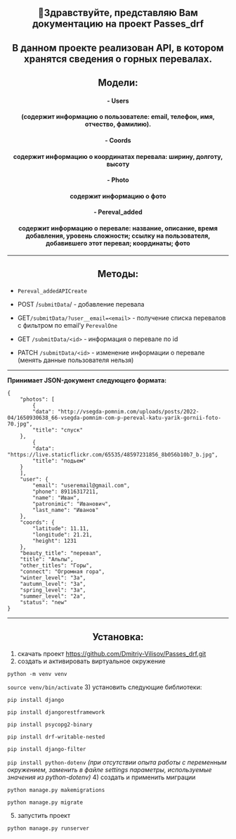 <h2 align="center">👋Здравствуйте, представляю Вам документацию на проект Passes_drf </h3>

<h2 align="center">В данном проекте реализован API, в котором хранятся сведения о горных перевалах.</h2>

<h2 align="center">  Модели:</h2>

<h4 align="center"> - Users</h4>
<h4 align="center">(содержит информацию о пользователе: email, телефон, имя, отчество, фамилию).</h4>

<h4 align="center"> - Coords </h4>
<h4 align="center">содержит информацию о координатах перевала: ширину, долготу, высоту</h4>

<h4 align="center"> - Photo </h4>
<h4 align="center">содержит информацию о фото</h4>

<h4 align="center"> - Pereval_added</h4>
<h4 align="center">содержит информацию о перевале: название, описание, время добавления, уровень сложности; ссылку на 
пользователя, добавившего этот перевал; координаты; фото</h4>

****
<h2 align="center"> Методы: </h2>

* `Pereval_addedAPICreate`

* POST /`submitData`/ - добавление перевала 

* GET`/submitData/?user__email=<email>` - получение списка перевалов с фильтром по email’у
`PerevalOne`

* GET `/submitData/<id>` -  информация о перевале по id

* PATCH `/submitData/<id>` - изменение информации о перевале (менять данные пользователя нельзя)

****
**Принимает JSON-документ следующего формата:**
```
{
    "photos": [
        {
        "data": "http://vsegda-pomnim.com/uploads/posts/2022-04/1650930638_66-vsegda-pomnim-com-p-pereval-katu-yarik-gornii-foto-70.jpg",
        "title": "спуск"
    },
        {
        "data": "https://live.staticflickr.com/65535/48597231856_8b056b10b7_b.jpg",
        "title": "подьем"
    }
    ],
    "user": {
        "email": "useremail@gmail.com",
        "phone": 89116317211,
        "name": "Иван",
        "patronimic": "Иванович",
        "last_name": "Иванов"
    },
    "coords": {
        "latitude": 11.11,
        "longitude": 21.21,
        "height": 1231
    },
    "beauty_title": "перевал",
    "title": "Альпы",
    "other_titles": "Горы",
    "connect": "Огромная гора",
    "winter_level": "3a",
    "autumn_level": "3a",
    "spring_level": "3a",
    "summer_level": "2a",
    "status": "new"
}
```
---
<h2 align="center">Установка:</h2>

1) скачать проект https://github.com/Dmitriy-Vilisov/Passes_drf.git
2) создать и активировать виртуальное окружение

`python -m venv venv`

`source venv/bin/activate`
3) установить следующие библиотеки:

`pip install django`

`pip install djangorestframework`

`pip install psycopg2-binary`

`pip install drf-writable-nested`

`pip install django-filter`

`pip install python-dotenv`
_(при отсутствии опыта работы с переменным окружением, заменить в файле settings параметры, используемые значения из 
python-dotenv)_
4) создать и применить миграции

`python manage.py makemigrations`

`python manage.py migrate`

5) запустить проект

`python manage.py runserver`
